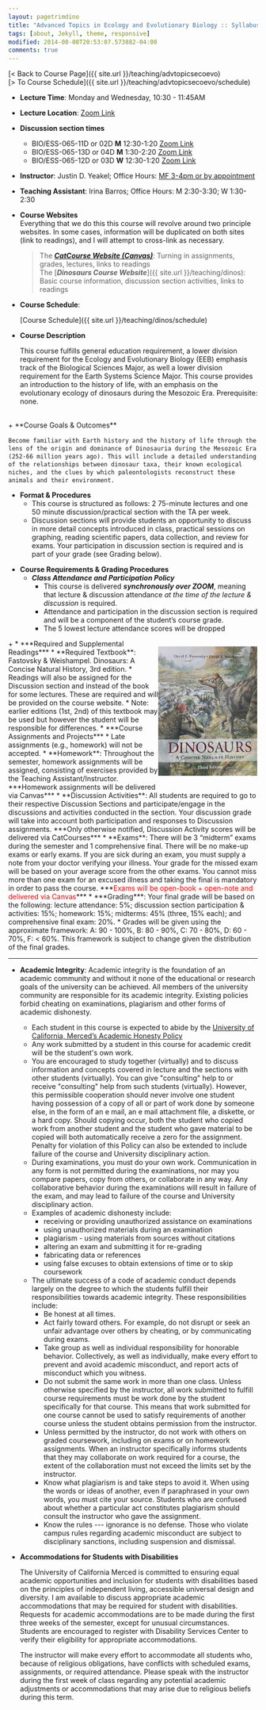 ```yaml
---
layout: pagetrimdino
title: "Advanced Topics in Ecology and Evolutionary Biology :: Syllabus, Fall 2021"
tags: [about, Jekyll, theme, responsive]
modified: 2014-08-08T20:53:07.573882-04:00
comments: true
---
```


[< Back to Course Page]({{ site.url }}/teaching/advtopicsecoevo)  
[> To Course Schedule]({{ site.url }}/teaching/advtopicsecoevo/schedule)


+ **Lecture Time**: Monday and Wednesday, 10:30 - 11:45AM  
+ **Lecture Location**: [Zoom Link](https://ucmerced.zoom.us/j/89025936181?pwd=bU9YSmNjT0xmR1dFVmUvanJ1aXRwQT09)
+ **Discussion section times**  
    * BIO/ESS-065-11D or 02D **M** 12:30-1:20 [Zoom Link](https://ucmerced.zoom.us/j/89530180696?pwd=TWxtMXhTTHJSR2VGKzB6Yy96SzZzZz09)  
    * BIO/ESS-065-13D or 04D **M** 1:30-2:20 [Zoom Link](https://ucmerced.zoom.us/j/88311377473?pwd=cFo3OUdUZmg0dzEwanlWckdiMEt5Zz09)  
    * BIO/ESS-065-12D or 03D **W** 12:30-1:20 [Zoom Link](https://ucmerced.zoom.us/j/84452104725?pwd=dFFuUFRjN2RmWWI2Vy92Yzl5YmdtZz09)  
+ **Instructor**: Justin D. Yeakel; Office Hours: [MF 3-4pm or by appointment](https://ucmerced.zoom.us/j/89025936181?pwd=bU9YSmNjT0xmR1dFVmUvanJ1aXRwQT09)   
+ **Teaching Assistant**: Irina Barros; Office Hours: M 2:30-3:30; W 1:30-2:30  
+ **Course Websites**  
    Everything that we do this this course will revolve around two principle websites. In some cases, information will be duplicated on both sites (link to readings), and I will attempt to cross-link as necessary.
    > The [***CatCourse Website (Canvas)***](https://catcourses.ucmerced.edu/): Turning in assignments, grades, lectures, links to readings  
    > The [***Dinosaurs Course Website***]({{ site.url }}/teaching/dinos): Basic course information, discussion section activities, links to readings  
+ **Course Schedule**: 

    [Course Schedule]({{ site.url }}/teaching/dinos/schedule)  
+ **Course Description**  

    This course fulfills general education requirement, a lower division requirement for the Ecology and Evolutionary Biology (EEB) emphasis track of the Biological Sciences Major, as well a lower division requirement for the Earth Systems Science Major. This course provides an introduction to the history of life, with an emphasis on the evolutionary ecology of dinosaurs during the Mesozoic Era. Prerequisite: none.
<br>  
+ **Course Goals & Outcomes**  

    Become familiar with Earth history and the history of life through the lens of the origin and dominance of Dinosauria during the Mesozoic Era (252-66 million years ago). This will include a detailed understanding of the relationships between dinosaur taxa, their known ecological niches, and the clues by which paleontologists reconstruct these animals and their environment.

+ **Format & Procedures**  
    * This course is structured as follows: 2 75-minute lectures and one 50 minute discussion/practical section with the TA per week.
    * Discussion sections will provide students an opportunity to discuss in more detail concepts introduced in class, practical sessions on graphing, reading scientific papers, data collection, and review for exams. Your participation in discussion section is required and is part of your grade (see Grading below).

<!--     
    This course is structured as follows: two 75-minute lecture sessions and one 50-minute discussion section per week. Discussion sections will provide students an opportunity to discuss in more detail scientific findings from peer-reviewed publications and practice using the R programming langauge to confront ecological problems. Your participation in discussion section is mandatory.   -->
<!-- 
    We will also spend a Saturday morning in March exploring the Vernal Pools ecosystem just off campus to apply some of our newly gained ecological knowledge to the field. All students are required to attend and participate. Field observations from the Vernal Pools will be used to write a Field Report towards the end of the semester. -->


+ **Course Requirements & Grading Procedures**  
    * ***Class Attendance and Participation Policy***  
        * This course is delivered ***synchronously over ZOOM***, meaning that lecture & discussion attendance *at the time of the lecture & discussion* is required.
        * Attendance and participation in the discussion section is required and will be a component of the student’s course grade.  
        * The 5 lowest lecture attendance scores will be dropped  
    
<div>
<p style="float: right;padding-right:1px"><img src="/images/dinos/book.jpg" width="200"></p>    
</div>     
+ 
    * ***Required and Supplemental Readings***  
        * **Required Textbook**: Fastovsky & Weishampel. Dinosaurs: A Concise Natural History, 3rd edition.  
        * Readings will also be assigned for the Discussion section and instead of the book for some lectures. These are required and will be provided on the course website.  
        * Note: earlier editions (1st, 2nd) of this textbook may be used but however the student will be responsible for differences.  
    * ***Course Assignments and Projects***  
        * Late assignments (e.g., homework) will not be accepted.  
        * **Homework**: Throughout the semester,  homework assignments will be assigned, consisting of exercises provided by the Teaching Assistant/Instructor. ***Homework assignments will be delivered via Canvas***  
        <!-- * **Quizzes**: Quizzes will be given periodically during the lecture period. They will not necessarily be announced. -->  
        * **Discussion Activities**: All students are required to go to their respective Discussion Sections and participate/engage in the discussions and activities conducted in the section. Your discussion grade will take into account both participation and responses to Discussion assignments. ***Only otherwise notified, Discussion Activity scores will be delivered via CatCourses***   
        * **Exams**: There will be 3 “midterm” exams during the semester and 1 comprehensive final. There will be no make-up exams or early exams. If you are sick during an exam, you must supply a note from your doctor verifying your illness. Your grade for the missed exam will be based on your average score from the other exams. You cannot miss more than one exam for an excused illness and taking the final is mandatory in order to pass the course. ***<span style="color:#ff0000;">Exams will be open-book + open-note and delivered via Canvas</span>***
        * ***Grading***: Your final grade will be based on the following: lecture attendance: 5%; discussion section participation & activities: 15%; homework: 15%; midterms: 45% (three, 15% each); and comprehensive final exam: 20%.  
        * Grades will be given using the approximate framework: A: 90 - 100%, B: 80 - 90%, C: 70 - 80%, D: 60 - 70%, F: < 60%. This framework is subject to change given the distribution of the final grades.

--------------------------------

+ **Academic Integrity**: Academic integrity is the foundation of an academic community and without it none of the educational or research goals of the university can be achieved. All members of the university community are responsible for its academic integrity. Existing policies forbid cheating on examinations, plagiarism and other forms of academic dishonesty.  
    * Each student in this course is expected to abide by the [University of California, Merced’s Academic Honesty Policy](http://studentlife.ucmerced.edu/what-we-do/student-judicial-affairs/academicy-honesty-policy)
    * Any work submitted by a student in this course for academic credit will be the student's own work. 
    * You are encouraged to study together (virtually) and to discuss information and concepts covered in lecture and the sections with other students (virtually). You can give "consulting" help to or receive "consulting" help from such students (virtually). However, this permissible cooperation should never involve one student having possession of a copy of all or part of work done by someone else, in the form of an e mail, an e mail attachment file, a diskette, or a hard copy. Should copying occur, both the student who copied work from another student and the student who gave material to be copied will both automatically receive a zero for the assignment. Penalty for violation of this Policy can also be extended to include failure of the course and University disciplinary action. 
    * During examinations, you must do your own work. Communication in any form is not permitted during the examinations, nor may you compare papers, copy from others, or collaborate in any way. Any collaborative behavior during the examinations will result in failure of the exam, and may lead to failure of the course and University disciplinary action.
    * Examples of academic dishonesty include:
        * receiving or providing unauthorized assistance on examinations
        * using unauthorized materials during an examination
        * plagiarism - using materials from sources without citations
        * altering an exam and submitting it for re-grading
        * fabricating data or references
        * using false excuses to obtain extensions of time or to skip coursework
    * The ultimate success of a code of academic conduct depends largely on the degree to which the students fulfill their responsibilities towards academic integrity. These responsibilities include:
        * Be honest at all times.
        * Act fairly toward others. For example, do not disrupt or seek an unfair advantage over others by cheating, or by communicating during exams.
        * Take group as well as individual responsibility for honorable behavior. Collectively, as well as individually, make every effort to prevent and avoid academic misconduct, and report acts of misconduct which you witness.
        * Do not submit the same work in more than one class. Unless otherwise specified by the instructor, all work submitted to fulfill course requirements must be work done by the student specifically for that course. This means that work submitted for one course cannot be used to satisfy requirements of another course unless the student obtains permission from the instructor.
        * Unless permitted by the instructor, do not work with others on graded coursework, including on exams or on homework assignments. When an instructor specifically informs students that they may collaborate on work required for a course, the extent of the collaboration must not exceed the limits set by the instructor.
        * Know what plagiarism is and take steps to avoid it. When using the words or ideas of another, even if paraphrased in your own words, you must cite your source. Students who are confused about whether a particular act constitutes plagiarism should consult the instructor who gave the assignment.
        * Know the rules --- ignorance is no defense. Those who violate campus rules regarding academic misconduct are subject to disciplinary sanctions, including suspension and dismissal.

+ **Accommodations for Students with Disabilities**  

    The University of California Merced is committed to ensuring equal academic opportunities and inclusion for students with disabilities based on the principles of independent living, accessible universal design and diversity. I am available to discuss appropriate academic accommodations that may be required for student with disabilities. Requests for academic accommodations are to be made during the first three weeks of the semester, except for unusual circumstances. Students are encouraged to register with Disability Services Center to verify their eligibility for appropriate accommodations.  

    The instructor will make every effort to accommodate all students who, because of religious obligations, have conflicts with scheduled exams, assignments, or required attendance. Please speak with the instructor during the first week of class regarding any potential academic adjustments or accommodations that may arise due to religious beliefs during this term.
